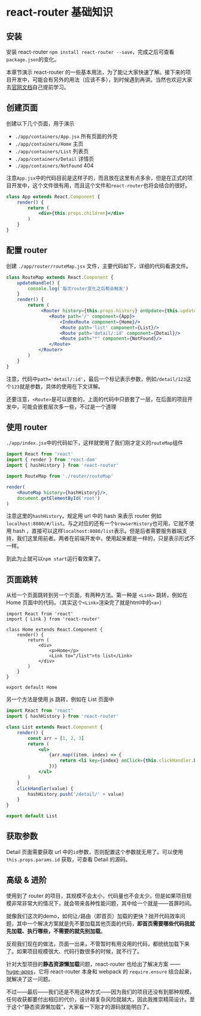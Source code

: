 
# react-router 基础知识

## 安装

安装 react-router `npm install react-router --save`，完成之后可查看`package.json`的变化。

本章节演示 react-router 的一些基本用法，为了能让大家快速了解。接下来的项目开发中，可能会有另外的用法（应该不多），到时候遇到再讲。当然也欢迎大家去[官网文档](https://github.com/ReactTraining/react-router)自己提前学习。

## 创建页面

创建以下几个页面，用于演示

- `./app/containers/App.jsx` 所有页面的外壳
- `./app/containers/Home` 主页
- `./app/containers/List` 列表页
- `./app/containers/Detail` 详情页
- `./app/containers/NotFound` 404

注意`App.jsx`中的代码目前是这样子的，而且放在这里有点多余，但是在正式的项目开发中，这个文件很有用，而且这个文件和`react-router`也将会结合的很好。

```jsx
class App extends React.Component {
    render() {
        return (
            <div>{this.props.children}</div>
        )
    }
}
```

## 配置 router

创建 `./app/router/routeMap.jsx` 文件，主要代码如下，详细的代码看源文件。

```jsx
class RouteMap extends React.Component {
    updateHandle() {
        console.log('每次router变化之后都会触发')
    }
    render() {
        return (
             <Router history={this.props.history} onUpdate={this.updateHandle.bind(this)}>
                <Route path='/' component={App}>
                    <IndexRoute component={Home}/>
                    <Route path='list' component={List}/>
                    <Route path='detail/:id' component={Detail}/>
                    <Route path="*" component={NotFound}/>
                </Route>
            </Router>
        )
    }
}
```

注意，代码中`path='detail/:id'`，最后一个标记表示参数，例如`/detail/123`这个`123`就是参数，具体的使用在下文详解。

还要注意，`<Route>`是可以嵌套的，上面的代码中只嵌套了一层，在后面的项目开发中，可能会嵌套层次多一些，不过是一个道理

## 使用 router

`./app/index.jsx`中的代码如下，这样就使用了我们刚才定义的`routeMap`组件

```jsx
import React from 'react'
import { render } from 'react-dom'
import { hashHistory } from 'react-router'

import RouteMap from './router/routeMap'

render(
    <RouteMap history={hashHistory}/>,
    document.getElementById('root')
)
```

注意这里的`hashHistory`，规定用 url 中的 hash 来表示 router 例如`localhost:8080/#/list`。与之对应的还有一个`browserHistory`也可用，它就不使用 hash ，直接可以这样`localhost:8080/list`表示。但是后者需要服务器端支持，我们这里用前者。两者在前端开发中，使用起来都是一样的，只是表示形式不一样。

到此为止就可以`npm start`运行看效果了。

## 页面跳转

从给一个页面跳转到另一个页面，有两种方法。第一种是 `<Link>` 跳转，例如在 Home 页面中的代码。（其实这个`<Link>`渲染完了就是html中的`<a>`）

```
import React from 'react'
import { Link } from 'react-router'

class Home extends React.Component {
    render() {
        return (
            <div>
                <p>Home</p>
                <Link to="/list">to list</Link>
            </div>
        )
    }
}

export default Home
```

另一个方法是使用 js 跳转，例如在 List 页面中

```jsx
import React from 'react'
import { hashHistory } from 'react-router'

class List extends React.Component {
    render() {
        const arr = [1, 2, 3]
        return (
            <ul>
                {arr.map((item, index) => {
                    return <li key={index} onClick={this.clickHandler.bind(this, item)}>js jump to {item}</li>
                })}
            </ul>
        )
    }
    clickHandler(value) {
        hashHistory.push('/detail/' + value)
    }
}

export default List
```

## 获取参数

Detail 页面需要获取 url 中的`id`参数，否则配置这个参数就无用了。可以使用 `this.props.params.id` 获取，可查看 Detail 的源码。


## 高级 & 进阶

使用到了 router 的项目，其规模不会太小，代码量也不会太少。但是如果项目规模非常非常大的情况下，就会带来各种性能问题，其中给一个就是——首屏时间。

就像我们这次的demo，如何让`/`路由（即首页）加载的更快？抛开代码效率问题，其中一个解决方案就是先不要加载其他页面的代码，**即首页需要哪些代码我就先加载、执行哪些，不需要的就先别加载**。

反观我们现在的做法，页面一出来，不管暂时有用没用的代码，都统统加载下来了。如果项目规模很大、代码行数很多的时候，就不行了。

针对大型项目的**静态资源懒加载**问题，react-router 也给出了解决方案 —— [huge-apps](https://github.com/ReactTraining/react-router/tree/master/examples/huge-apps)，它将 react-router 本身和 webpack 的 `require.ensure` 结合起来，就解决了这一问题。

不过——最后——我们还是不用这种方式——因为我们的项目还没有到那种规模。任何收获都要付出相应的代价，设计越复杂风险就越大，因此我推崇精简设计。至于这个“静态资源懒加载”，大家看一下刚才的源码就能明白了。
